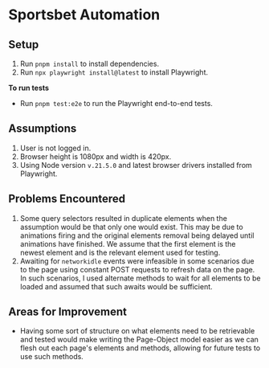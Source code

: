 # Sportsbet Automation

## Setup

1. Run `pnpm install` to install dependencies.
2. Run `npx playwright install@latest` to install Playwright.

**To run tests**
- Run `pnpm test:e2e` to run the Playwright end-to-end tests.

## Assumptions

1. User is not logged in.
2. Browser height is 1080px and width is 420px.
3. Using Node version `v.21.5.0` and latest browser drivers installed from Playwright.

## Problems Encountered
1. Some query selectors resulted in duplicate elements when the assumption would be that only one would exist. This may be due to animations firing and the original elements removal being delayed until animations have finished. We assume that the first element is the newest element and is the relevant element used for testing.
2. Awaiting for `networkidle` events were infeasible in some scenarios due to the page using constant POST requests to refresh data on the page. In such scenarios, I used alternate methods to wait for all elements to be loaded and assumed that such awaits would be sufficient.


## Areas for Improvement
- Having some sort of structure on what elements need to be retrievable and tested would make writing the Page-Object model easier as we can flesh out each page's elements and methods, allowing for future tests to use such methods.